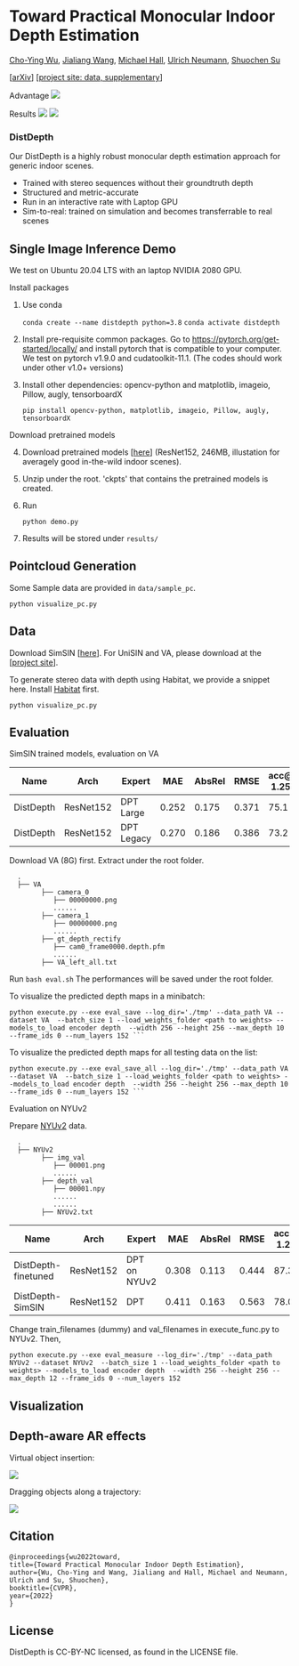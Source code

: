 # <div align=""> Toward Practical Monocular Indoor Depth Estimation </div>

<a href="https://choyingw.github.io/">Cho-Ying Wu</a>, <a href="https://sites.google.com/view/jialiangwang/home">Jialiang Wang</a>, <a href="https://www.linkedin.com/in/michaelanthonyhall/">Michael Hall</a>, <a href="https://cgit.usc.edu/contact/ulrich-neumann/">Ulrich Neumann</a>, <a href="https://shuochsu.github.io/">Shuochen Su</a>

[<a href="https://arxiv.org/abs/2112.02306">arXiv</a>] [<a href="https://distdepth.github.io/">project site: data, supplementary</a>]

Advantage
<img src='fig/teaser.png'>

Results
<img src='fig/results_pc_1.png'>
<img src='fig/results_pc_2.png'>

### DistDepth
Our DistDepth is a highly robust monocular depth estimation approach for generic indoor scenes.
* Trained with stereo sequences without their groundtruth depth
* Structured and metric-accurate
* Run in an interactive rate with Laptop GPU
* Sim-to-real: trained on simulation and becomes transferrable to real scenes

## <div align="">Single Image Inference Demo</div>

We test on Ubuntu 20.04 LTS with an laptop NVIDIA 2080 GPU.

Install packages

1. Use conda

    ``` conda create --name distdepth python=3.8 ```
    ``` conda activate distdepth ```

2. Install pre-requisite common packages. Go to https://pytorch.org/get-started/locally/ and install pytorch that is compatible to your computer. We test on pytorch v1.9.0 and cudatoolkit-11.1. (The codes should work under other v1.0+ versions)

3. Install other dependencies: opencv-python and matplotlib, imageio, Pillow, augly, tensorboardX

   ``` pip install opencv-python, matplotlib, imageio, Pillow, augly, tensorboardX ```

Download pretrained models

4. Download pretrained models [<a href="https://drive.google.com/file/d/1N3UAeSR5sa7KcMJAeKU961KUNBZ6vIgi/view?usp=sharing">here</a>] (ResNet152, 246MB, illustation for averagely good in-the-wild indoor scenes).

5. Unzip under the root. 'ckpts' that contains the pretrained models is created.

6. Run

   ``` python demo.py ```

7. Results will be stored under `results/`

## <div align="">Pointcloud Generation</div>

Some Sample data are provided in `data/sample_pc`.

   ``` python visualize_pc.py ```


## <div align=""> Data</div>

Download SimSIN [<a href="https://drive.google.com/file/d/1P93270GM_gbx3Cc-b5lLdHOr9P9ZWyLO/view?usp=sharing">here</a>]. For UniSIN and VA, please download at the [<a href="https://distdepth.github.io/">project site</a>].

To generate stereo data with depth using Habitat, we provide a snippet here. Install <a href="https://github.com/facebookresearch/habitat-sim">Habitat</a> first.  

   ``` python visualize_pc.py ```

## <div align=""> Evaluation</div>

SimSIN trained models, evaluation on VA

| Name | Arch | Expert | MAE | AbsRel | RMSE | acc@ 1.25 | acc@ 1.25^2 | acc@ 1.25^3 | Download |
| --- | --- | --- | --- | --- | --- | --- | --- | --- | --- |
| DistDepth | ResNet152 | DPT Large | 0.252 | 0.175 | 0.371 | 75.1 | 93.9 | 98.4 | [model](https://drive.google.com/file/d/1X_VMg1LYLmm8xCloLRjqHtIslyXfOrn5/view?usp=sharing) |
| DistDepth | ResNet152 | DPT Legacy | 0.270 | 0.186 | 0.386 | 73.2 | 93.2 | 97.9 | [model](https://drive.google.com/file/d/1rTBSglo_h-Ke5HMe4xvHhCjpeBDRl6vx/view?usp=sharing) |


Download VA (8G) first. Extract under the root folder.

      .
      ├── VA
            ├── camera_0
               ├── 00000000.png 
               ......
            ├── camera_1
               ├── 00000000.png 
               ......
            ├── gt_depth_rectify
               ├── cam0_frame0000.depth.pfm 
               ......
            ├── VA_left_all.txt

Run   ``` bash eval.sh ```   The performances will be saved under the root folder.

To visualize the predicted depth maps in a minibatch: 

```shell
python execute.py --exe eval_save --log_dir='./tmp' --data_path VA --dataset VA  --batch_size 1 --load_weights_folder <path to weights> --models_to_load encoder depth  --width 256 --height 256 --max_depth 10 --frame_ids 0 --num_layers 152 ```
```

To visualize the predicted depth maps for all testing data on the list: 

```shell
python execute.py --exe eval_save_all --log_dir='./tmp' --data_path VA --dataset VA  --batch_size 1 --load_weights_folder <path to weights> --models_to_load encoder depth  --width 256 --height 256 --max_depth 10 --frame_ids 0 --num_layers 152 ```
```

Evaluation on NYUv2

Prepare <a href="https://cs.nyu.edu/~silberman/datasets/nyu_depth_v2.html">NYUv2</a> data.

      .
      ├── NYUv2
            ├── img_val
               ├── 00001.png
               ......
            ├── depth_val
               ├── 00001.npy
               ......
               ......
            ├── NYUv2.txt

| Name | Arch | Expert | MAE | AbsRel | RMSE | acc@ 1.25 | acc@ 1.25^2 | acc@ 1.25^3 | Download |
| --- | --- | --- | --- | --- | --- | --- | --- | --- | --- |
| DistDepth-finetuned | ResNet152 | DPT on NYUv2 | 0.308 | 0.113 | 0.444 | 87.3 | 97.3 | 99.3 | [model](https://drive.google.com/file/d/1kLJBuMOf0xSpYq7DtxnPpBTxMwW0ylGm/view?usp=sharing) |
| DistDepth-SimSIN | ResNet152 | DPT | 0.411 | 0.163 | 0.563 | 78.0 | 93.6 | 98.1 | [model](https://drive.google.com/file/d/1Hf_WPaBGMpPBFymCwmN8Xh1blXXZU1cd/view?usp=sharing) |

Change train_filenames (dummy) and val_filenames in execute_func.py to NYUv2. Then,

```shell
python execute.py --exe eval_measure --log_dir='./tmp' --data_path NYUv2 --dataset NYUv2  --batch_size 1 --load_weights_folder <path to weights> --models_to_load encoder depth  --width 256 --height 256 --max_depth 12 --frame_ids 0 --num_layers 152
```

## <div align=""> Visualization</div>

## <div align="">Depth-aware AR effects</div>

Virtual object insertion:

<img src='fig/AR-eff.png'>

Dragging objects along a trajectory:

<img src='fig/move.gif'>

## <div align="">Citation</div>

    @inproceedings{wu2022toward,
    title={Toward Practical Monocular Indoor Depth Estimation},
    author={Wu, Cho-Ying and Wang, Jialiang and Hall, Michael and Neumann, Ulrich and Su, Shuochen},
    booktitle={CVPR},
    year={2022}
    }

## License
DistDepth is CC-BY-NC licensed, as found in the LICENSE file.
